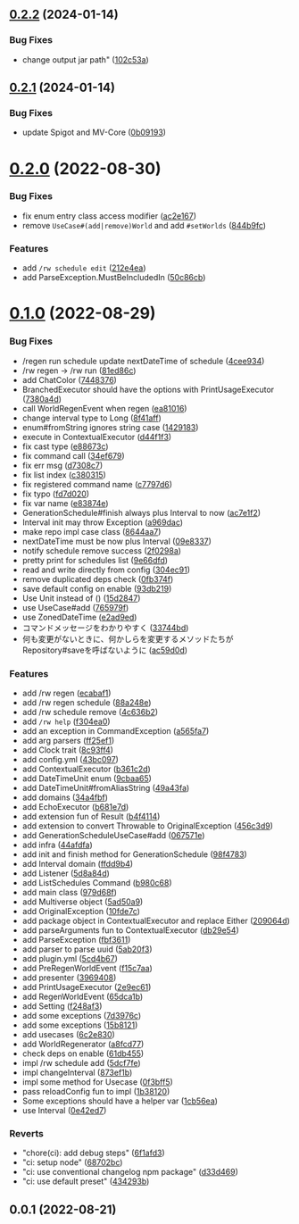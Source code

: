 ## [0.2.2](https://github.com/GiganticMinecraft/RegenerateWorld/compare/v0.2.1...v0.2.2) (2024-01-14)


### Bug Fixes

* change output jar path" ([102c53a](https://github.com/GiganticMinecraft/RegenerateWorld/commit/102c53a1bd3bbb0f2aca6efecf6dbfd6383e9546))



## [0.2.1](https://github.com/GiganticMinecraft/RegenerateWorld/compare/v0.2.0...v0.2.1) (2024-01-14)


### Bug Fixes

* update Spigot and MV-Core ([0b09193](https://github.com/GiganticMinecraft/RegenerateWorld/commit/0b091935dbf90730bfbcce580e248f870c6f6c2e))



# [0.2.0](https://github.com/GiganticMinecraft/RegenerateWorld/compare/v0.1.0...v0.2.0) (2022-08-30)


### Bug Fixes

* fix enum entry class access modifier ([ac2e167](https://github.com/GiganticMinecraft/RegenerateWorld/commit/ac2e167d2116dd8ab37babf7db03ab039e0f21ad))
* remove `UseCase#(add|remove)World` and add `#setWorlds` ([844b9fc](https://github.com/GiganticMinecraft/RegenerateWorld/commit/844b9fcca6223c198bec61a0d23cfb815216539d))


### Features

* add `/rw schedule edit` ([212e4ea](https://github.com/GiganticMinecraft/RegenerateWorld/commit/212e4ea273351776e3df1659e4a27f35a8550761))
* add ParseException.MustBeIncludedIn ([50c86cb](https://github.com/GiganticMinecraft/RegenerateWorld/commit/50c86cb3cdb539cde723e99ff4597f866a8c1439))



# [0.1.0](https://github.com/GiganticMinecraft/RegenerateWorld/compare/v0.0.1...v0.1.0) (2022-08-29)


### Bug Fixes

* /regen run schedule update nextDateTime of schedule ([4cee934](https://github.com/GiganticMinecraft/RegenerateWorld/commit/4cee934f4fd9887e2d72b95f0d250d620d56d737))
* /rw regen -> /rw run ([81ed86c](https://github.com/GiganticMinecraft/RegenerateWorld/commit/81ed86c0e410195e1c9f07e1ae846d3b4300c740))
* add ChatColor ([7448376](https://github.com/GiganticMinecraft/RegenerateWorld/commit/7448376b55a09cd6011400e4769224840d2915cd))
* BranchedExecutor should have the options with PrintUsageExecutor ([7380a4d](https://github.com/GiganticMinecraft/RegenerateWorld/commit/7380a4da06821cc1f6937f1c4343e73108382a3c))
* call WorldRegenEvent when regen ([ea81016](https://github.com/GiganticMinecraft/RegenerateWorld/commit/ea81016348fc74e6c994fc186053eadca2dbfe09))
* change interval type to Long ([8f41aff](https://github.com/GiganticMinecraft/RegenerateWorld/commit/8f41aff5bafa0b8aecc2d88257367bef1caf1625))
* enum#fromString ignores string case ([1429183](https://github.com/GiganticMinecraft/RegenerateWorld/commit/1429183074c0c2a7151ba14cb501df3efd090d85))
* execute in ContextualExecutor ([d44f1f3](https://github.com/GiganticMinecraft/RegenerateWorld/commit/d44f1f3d9c88b8cd0c3a953106c9e2b16d4589db))
* fix cast type ([e88673c](https://github.com/GiganticMinecraft/RegenerateWorld/commit/e88673c0b381f69b01c46b4099d1d59f01d4157a))
* fix command call ([34ef679](https://github.com/GiganticMinecraft/RegenerateWorld/commit/34ef679ec5982e33861fff95452c9df4e97c2868))
* fix err msg ([d7308c7](https://github.com/GiganticMinecraft/RegenerateWorld/commit/d7308c7d8fea9a4a6a9cd6df9dd7b132fdb0dd1e))
* fix list index ([c380315](https://github.com/GiganticMinecraft/RegenerateWorld/commit/c380315277daa494f93b3b0e48e1860307af3675))
* fix registered command name ([c7797d6](https://github.com/GiganticMinecraft/RegenerateWorld/commit/c7797d6f1c0502953ab884cdc0a9bd8b260e263a))
* fix typo ([fd7d020](https://github.com/GiganticMinecraft/RegenerateWorld/commit/fd7d02081aa9416eaf1b6d4c6ee203eb33eef247))
* fix var name ([e83874e](https://github.com/GiganticMinecraft/RegenerateWorld/commit/e83874edcb68bd4d358be574394cc297044844c0))
* GenerationSchedule#finish always plus Interval to now ([ac7e1f2](https://github.com/GiganticMinecraft/RegenerateWorld/commit/ac7e1f2cf5d82d99a3325a63815bd36b8fee844e))
* Interval init may throw Exception ([a969dac](https://github.com/GiganticMinecraft/RegenerateWorld/commit/a969dac9b20d9cd5f502ff95fa6816705a4c2801))
* make repo impl case class ([8644aa7](https://github.com/GiganticMinecraft/RegenerateWorld/commit/8644aa77761e1c4cf31709b13d384c4a64728e4e))
* nextDateTime must be now plus Interval ([09e8337](https://github.com/GiganticMinecraft/RegenerateWorld/commit/09e8337ea008c629b9f584e4c4d01b11fce18061))
* notify schedule remove success ([2f0298a](https://github.com/GiganticMinecraft/RegenerateWorld/commit/2f0298a395a096a8f54d399a76f1085041d9ef52))
* pretty print for schedules list ([9e66dfd](https://github.com/GiganticMinecraft/RegenerateWorld/commit/9e66dfd42a5babb996e3f7d86261a89a7c0bbe23))
* read and write directly from config ([304ec91](https://github.com/GiganticMinecraft/RegenerateWorld/commit/304ec9132ab4736b1d5247a53364a71813ab16fa))
* remove duplicated deps check ([0fb374f](https://github.com/GiganticMinecraft/RegenerateWorld/commit/0fb374f32ff6164e52eb56db56ca53fd0327ced2))
* save default config on enable ([93db219](https://github.com/GiganticMinecraft/RegenerateWorld/commit/93db219e3d9e50eea166bafd1a4f90b73401355a))
* Use Unit instead of () ([15d2847](https://github.com/GiganticMinecraft/RegenerateWorld/commit/15d2847507fb840a99b12ea10104194799c61114))
* use UseCase#add ([765979f](https://github.com/GiganticMinecraft/RegenerateWorld/commit/765979f24bae0d0cabb93f3878ee03ec47f22ac1))
* use ZonedDateTime ([e2ad9ed](https://github.com/GiganticMinecraft/RegenerateWorld/commit/e2ad9edcb397f28a5f3e16ecf5d610997014c003))
* コマンドメッセージをわかりやすく ([33744bd](https://github.com/GiganticMinecraft/RegenerateWorld/commit/33744bd41b541995351b963e78025c2d04af48bd))
* 何も変更がないときに、何かしらを変更するメソッドたちがRepository#saveを呼ばないように ([ac59d0d](https://github.com/GiganticMinecraft/RegenerateWorld/commit/ac59d0d9e547999cabc0c6336f19a446d2398964))


### Features

* add /rw regen ([ecabaf1](https://github.com/GiganticMinecraft/RegenerateWorld/commit/ecabaf15a962de47ce111397ad206f200387a459))
* add /rw regen schedule ([88a248e](https://github.com/GiganticMinecraft/RegenerateWorld/commit/88a248e9c3c9e1e69a602b0f872961ce20193b43))
* add /rw schedule remove ([4c636b2](https://github.com/GiganticMinecraft/RegenerateWorld/commit/4c636b297e0abeb10f6132573375d8737f80ad44))
* add `/rw help` ([f304ea0](https://github.com/GiganticMinecraft/RegenerateWorld/commit/f304ea02944846087ea733e60b6f2ace7e5601c5))
* add an exception in CommandException ([a565fa7](https://github.com/GiganticMinecraft/RegenerateWorld/commit/a565fa729415c43462b2314dd277f6ac57e92c9c))
* add arg parsers ([ff25ef1](https://github.com/GiganticMinecraft/RegenerateWorld/commit/ff25ef14d88cadaf682d099e4186c875200543fc))
* add Clock trait ([8c93ff4](https://github.com/GiganticMinecraft/RegenerateWorld/commit/8c93ff403ec51af6414c62181df6cb3f35f5da25))
* add config.yml ([43bc097](https://github.com/GiganticMinecraft/RegenerateWorld/commit/43bc097d4be6a68293179c3efbb0ef825fca5354))
* add ContextualExecutor ([b361c2d](https://github.com/GiganticMinecraft/RegenerateWorld/commit/b361c2d1ad81f50e553c0015083b7a9f37787c68))
* add DateTimeUnit enum ([9cbaa65](https://github.com/GiganticMinecraft/RegenerateWorld/commit/9cbaa654b18ab2d1a211be8fc49689a619b41530))
* add DateTimeUnit#fromAliasString ([49a43fa](https://github.com/GiganticMinecraft/RegenerateWorld/commit/49a43fa605c8bbfb4d5010a37f5d351b7a97f901))
* add domains ([34a4fbf](https://github.com/GiganticMinecraft/RegenerateWorld/commit/34a4fbfc8d20aa599317579183843d0bc445e1ef))
* add EchoExecutor ([b681e7d](https://github.com/GiganticMinecraft/RegenerateWorld/commit/b681e7d62665501068d4ca26efd5cd6610792bb2))
* add extension fun of Result ([b4f4114](https://github.com/GiganticMinecraft/RegenerateWorld/commit/b4f41140ede5e2e404d1de7970e607cf0cab9360))
* add extension to convert Throwable to OriginalException ([456c3d9](https://github.com/GiganticMinecraft/RegenerateWorld/commit/456c3d9a5015880419f1b6a35698e55452e02415))
* add GenerationScheduleUseCase#add ([067571e](https://github.com/GiganticMinecraft/RegenerateWorld/commit/067571e62020e6481430fbe55a4f837f635e10df))
* add infra ([44afdfa](https://github.com/GiganticMinecraft/RegenerateWorld/commit/44afdfac6e17c4cc11f8b1a6e5b4d328466edaa7))
* add init and finish method for GenerationSchedule ([98f4783](https://github.com/GiganticMinecraft/RegenerateWorld/commit/98f4783d70ecfda3f84dda1557d2fff18a9649d4))
* add Interval domain ([ffdd9b4](https://github.com/GiganticMinecraft/RegenerateWorld/commit/ffdd9b4d523d82c8c57f9d95e6a66d40207ce408))
* add Listener ([5d8a84d](https://github.com/GiganticMinecraft/RegenerateWorld/commit/5d8a84df30d6cc2d37112500fbe2296422413040))
* add ListSchedules Command ([b980c68](https://github.com/GiganticMinecraft/RegenerateWorld/commit/b980c685d330954640f040faa0e278e32eea200b))
* add main class ([979d68f](https://github.com/GiganticMinecraft/RegenerateWorld/commit/979d68f7a0fff21eee2a6d9c8f2003beb4701cf4))
* add Multiverse object ([5ad50a9](https://github.com/GiganticMinecraft/RegenerateWorld/commit/5ad50a9a298db4ed3bb3a90e36364b4bdc650e55))
* add OriginalException ([10fde7c](https://github.com/GiganticMinecraft/RegenerateWorld/commit/10fde7ceb2696daea7cf2c492ae3e07f5b576097))
* add package object in ContextualExecutor and replace Either ([209064d](https://github.com/GiganticMinecraft/RegenerateWorld/commit/209064dcceda0f2f1bcae45a073659507bb4d453))
* add parseArguments fun to ContextualExecutor ([db29e54](https://github.com/GiganticMinecraft/RegenerateWorld/commit/db29e54ff39e22074a89d2138a1f9bca166c3ad1))
* add ParseException ([fbf3611](https://github.com/GiganticMinecraft/RegenerateWorld/commit/fbf3611bcdf76946f5541f71927fde900c74cbd2))
* add parser to parse uuid ([5ab20f3](https://github.com/GiganticMinecraft/RegenerateWorld/commit/5ab20f3d315aa26a10392ac3805608279919ea40))
* add plugin.yml ([5cd4b67](https://github.com/GiganticMinecraft/RegenerateWorld/commit/5cd4b679eaa76f4e9913eb06f8ad4b289d80acff))
* add PreRegenWorldEvent ([f15c7aa](https://github.com/GiganticMinecraft/RegenerateWorld/commit/f15c7aa44fa25224f2d31f7499a32a6813c5294a))
* add presenter ([3969408](https://github.com/GiganticMinecraft/RegenerateWorld/commit/3969408edf5439fbcc4f97d705c1ca7a6d11e69a))
* add PrintUsageExecutor ([2e9ec61](https://github.com/GiganticMinecraft/RegenerateWorld/commit/2e9ec6104f2339a393b53fa71052f1dcf51381bd))
* add RegenWorldEvent ([65dca1b](https://github.com/GiganticMinecraft/RegenerateWorld/commit/65dca1b4953d11f2f0361fea483885400b01db52))
* add Setting ([f248af3](https://github.com/GiganticMinecraft/RegenerateWorld/commit/f248af3b2f9605d92f83e06c4c4712b889620433))
* add some exceptions ([7d3976c](https://github.com/GiganticMinecraft/RegenerateWorld/commit/7d3976cc6cb7cc8b6d9c7e249b2e71a5ea34b8e3))
* add some exceptions ([15b8121](https://github.com/GiganticMinecraft/RegenerateWorld/commit/15b81217c72e8cd35b8c45f1d9d4bf00563a9eeb))
* add usecases ([6c2e830](https://github.com/GiganticMinecraft/RegenerateWorld/commit/6c2e830040c1818c5432536495a83c484297a982))
* add WorldRegenerator ([a8fcd77](https://github.com/GiganticMinecraft/RegenerateWorld/commit/a8fcd77ff78a075fcf11c748853fb51ff2d73508))
* check deps on enable ([61db455](https://github.com/GiganticMinecraft/RegenerateWorld/commit/61db455ddb7d726e343500d2e4620412f71bccc1))
* impl /rw schedule add ([5dcf7fe](https://github.com/GiganticMinecraft/RegenerateWorld/commit/5dcf7fee9056b622dc9af24b6014c6de98a36d7b))
* impl changeInterval ([873ef1b](https://github.com/GiganticMinecraft/RegenerateWorld/commit/873ef1b2f258eb79530176c59ee27df0115413e3))
* impl some method for Usecase ([0f3bff5](https://github.com/GiganticMinecraft/RegenerateWorld/commit/0f3bff573e3170eca78c6cb26dccd2781addb456))
* pass reloadConfig fun to impl ([1b38120](https://github.com/GiganticMinecraft/RegenerateWorld/commit/1b38120f472ff09debf254077eafbfa0f2215ee9))
* Some exceptions should have a helper var ([1cb56ea](https://github.com/GiganticMinecraft/RegenerateWorld/commit/1cb56eaabae395574eb42a309e5783ab065dccdd))
* use Interval ([0e42ed7](https://github.com/GiganticMinecraft/RegenerateWorld/commit/0e42ed77371c225954ac5c6c0ecc304e669896d7))


### Reverts

* "chore(ci): add debug steps" ([6f1afd3](https://github.com/GiganticMinecraft/RegenerateWorld/commit/6f1afd3bcf4fb34ce421af54e21d2e5408235a06))
* "ci: setup node" ([68702bc](https://github.com/GiganticMinecraft/RegenerateWorld/commit/68702bc2a96353b78ac0a7a88115ff60a8146a47))
* "ci: use conventional changelog npm package" ([d33d469](https://github.com/GiganticMinecraft/RegenerateWorld/commit/d33d46968ca5d745309e958e7cc7078e449bc1ff))
* "ci: use default preset" ([434293b](https://github.com/GiganticMinecraft/RegenerateWorld/commit/434293b66d46da678956550c234640afad6b9207))



## 0.0.1 (2022-08-21)



